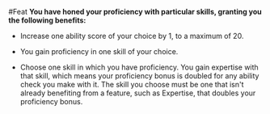 #Feat
**You have honed your proficiency with particular skills, granting you the following benefits:**

* Increase one ability score of your choice by 1, to a maximum of 20.

* You gain proficiency in one skill of your choice.

* Choose one skill in which you have proficiency. You gain expertise with that skill, which means your proficiency bonus is doubled for any ability check you make with it. The skill you choose must be one that isn't already benefiting from a feature, such as Expertise, that doubles your proficiency bonus.